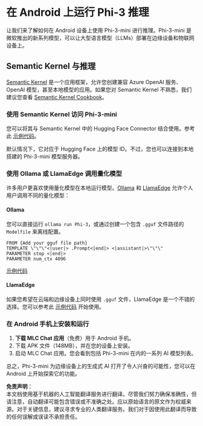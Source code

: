# **在 Android 上运行 Phi-3 推理**

让我们来了解如何在 Android 设备上使用 Phi-3-mini 进行推理。Phi-3-mini 是微软推出的新系列模型，可以让大型语言模型（LLMs）部署在边缘设备和物联网设备上。

## Semantic Kernel 与推理

[Semantic Kernel](https://github.com/microsoft/semantic-kernel) 是一个应用框架，允许您创建兼容 Azure OpenAI 服务、OpenAI 模型，甚至本地模型的应用。如果您对 Semantic Kernel 不熟悉，我们建议您查看 [Semantic Kernel Cookbook](https://github.com/microsoft/SemanticKernelCookBook?WT.mc_id=aiml-138114-kinfeylo)。

### 使用 Semantic Kernel 访问 Phi-3-mini

您可以将其与 Semantic Kernel 中的 Hugging Face Connector 结合使用。参考此 [示例代码](https://github.com/Azure-Samples/Phi-3MiniSamples/tree/main/semantickernel?WT.mc_id=aiml-138114-kinfeylo)。

默认情况下，它对应于 Hugging Face 上的模型 ID。不过，您也可以连接到本地搭建的 Phi-3-mini 模型服务器。

### 使用 Ollama 或 LlamaEdge 调用量化模型

许多用户更喜欢使用量化模型在本地运行模型。[Ollama](https://ollama.com/) 和 [LlamaEdge](https://llamaedge.com) 允许个人用户调用不同的量化模型：

#### Ollama

您可以直接运行 `ollama run Phi-3`，或通过创建一个包含 `.gguf` 文件路径的 `Modelfile` 来离线配置。

```gguf
FROM {Add your gguf file path}
TEMPLATE \"\"\"<|user|> .Prompt<|end|> <|assistant|>\"\"\"
PARAMETER stop <|end|>
PARAMETER num_ctx 4096
```

[示例代码](https://github.com/Azure-Samples/Phi-3MiniSamples/tree/main/ollama?WT.mc_id=aiml-138114-kinfeylo)

#### LlamaEdge

如果您希望在云端和边缘设备上同时使用 `.gguf` 文件，LlamaEdge 是一个不错的选择。您可以参考此 [示例代码](https://github.com/Azure-Samples/Phi-3MiniSamples/tree/main/wasm?WT.mc_id=aiml-138114-kinfeylo) 开始使用。

### 在 Android 手机上安装和运行

1. **下载 MLC Chat 应用**（免费）用于 Android 手机。
2. 下载 APK 文件（148MB），并在您的设备上安装。
3. 启动 MLC Chat 应用。您会看到包括 Phi-3-mini 在内的一系列 AI 模型列表。

总之，Phi-3-mini 为边缘设备上的生成式 AI 打开了令人兴奋的可能性，您可以在 Android 上开始探索它的功能。

**免责声明**：  
本文档使用基于机器的人工智能翻译服务进行翻译。尽管我们努力确保准确性，但请注意，自动翻译可能包含错误或不准确之处。应以原始语言的原文作为权威来源。对于关键信息，建议寻求专业的人类翻译服务。我们对于因使用此翻译而导致的任何误解或误读不承担责任。